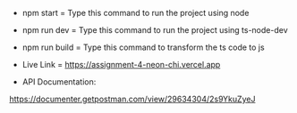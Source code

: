 - npm start = Type this command to run the project using node

- npm run dev = Type this command to run the project using ts-node-dev

- npm run build = Type this command to transform the ts code to js

- Live Link = https://assignment-4-neon-chi.vercel.app

- API Documentation:

https://documenter.getpostman.com/view/29634304/2s9YkuZyeJ
